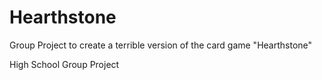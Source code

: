 # Hearthstone

Group Project to create a terrible version of the card game "Hearthstone"

High School Group Project
